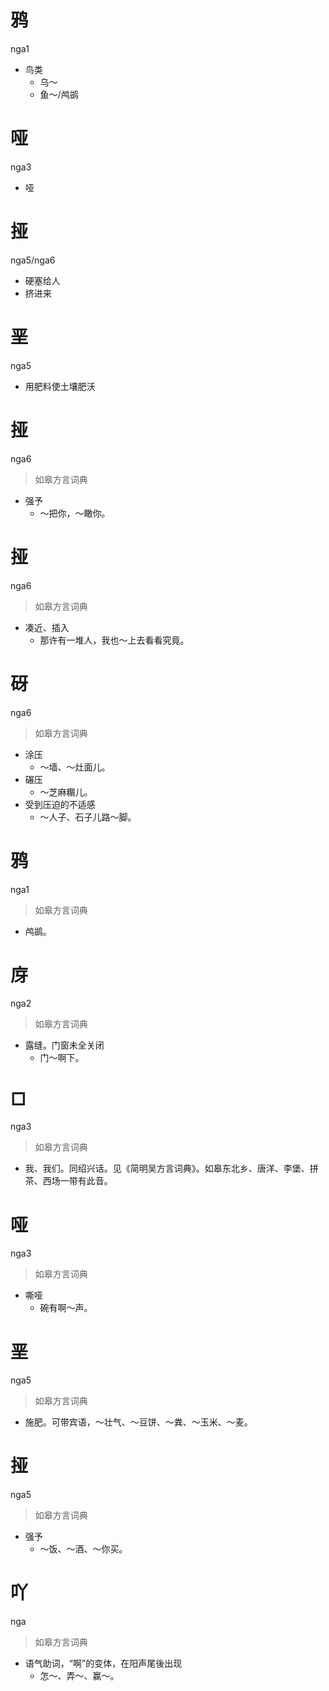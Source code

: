 # 鸦
nga1
- 鸟类
  - 乌～
  - 鱼～/鸬鹚

# 哑
nga3
- 哑

# 挜
nga5/nga6
- 硬塞给人
- 挤进来

# 垩
nga5
- 用肥料使土壤肥沃

# 挜
nga6
> 如皋方言词典
- 强予
  - ～把你，～瞰你。

# 挜
nga6
> 如皋方言词典
- 凑近、插入
  - 那许有一堆人，我也～上去看看究竟。

# 砑
nga6
> 如皋方言词典
- 涂压
  - ～墙、～灶面儿。
- 碾压
  - ～芝麻糏儿。
- 受到压迫的不适感
  - ～人子、石子儿路～脚。

# 鸦
nga1
> 如皋方言词典
- 鸬鹚。

# 庌
nga2
> 如皋方言词典
- 露缝。门窗未全关闭
  - 门～啊下。

# □
nga3
> 如皋方言词典
- 我、我们。同绍兴话。见《简明吴方言词典》。如皋东北乡、唐洋、李堡、拼茶、西场一带有此音。

# 哑
nga3
> 如皋方言词典
- 嘶哑
  - 碗有啊～声。

# 垩
nga5
> 如皋方言词典
- 施肥。可带宾语，～壮气、～豆饼、～粪、～玉米、～麦。

# 挜
nga5
> 如皋方言词典
- 强予
  - ～饭、～酒、～你买。

# 吖
nga
> 如皋方言词典
- 语气助词，“啊”的变体，在阳声尾後出现
  - 怎～、弄～、赢～。
